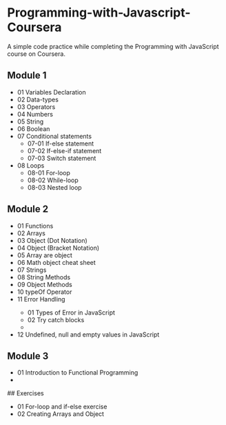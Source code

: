 # Programming-with-Javascript-Coursera
A simple code practice while completing the Programming with JavaScript course on Coursera. 
## Module 1
<ul>
  <li>01 Variables Declaration</li>
  <li>02 Data-types</li>
  <li>03 Operators</li>
  <li>04 Numbers</li>
  <li>05 String</li>
  <li>06 Boolean</li>
  <li>07 Conditional statements
    <ul>
      <li>07-01 If-else statement</li>
      <li>07-02 If-else-if statement</li>
      <li>07-03 Switch statement</li>
    </ul>
  </li>
  <li>08 Loops
    <ul>
      <li>08-01 For-loop</li>
      <li>08-02 While-loop</li>
      <li>08-03 Nested loop</li>
    </ul>
  </li>
</ul>

## Module 2
<ul>
<li>01 Functions</li>
<li>02 Arrays</li>
<li>03 Object (Dot Notation)</li>
<li>04 Object (Bracket Notation)</li>
<li>05 Array are object</li>
<li>06 Math object cheat sheet</li>
<li>07 Strings</li>
<li>08 String Methods</li>
<li>09 Object Methods</li>
<li>10 typeOf Operator</li>
<li>11 Error Handling</li>
  <ul>
    <li>01 Types of Error in JavaScript</li>
    <li>02 Try catch blocks</li>
    <li></li>
  </ul>
<li>12 Undefined, null and empty values in JavaScript</li>
</ul>

## Module 3
<ul>
<li>01 Introduction to Functional Programming</li>
<li></li>
</ul>
## Exercises 
<ul>
<li>01 For-loop and if-else exercise</li>
<li>02 Creating Arrays and Object</li>
</ul>
